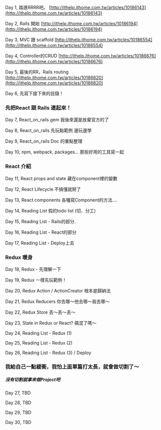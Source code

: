 Day 1, 踏進RRRR吧。
[http://ithelp.ithome.com.tw/articles/10186143](http://ithelp.ithome.com.tw/articles/10186143)

Day 2, Rails 開始
[http://ithelp.ithome.com.tw/articles/10186194](http://ithelp.ithome.com.tw/articles/10186194)

Day 3, MVC 跟 scaffold
[http://ithelp.ithome.com.tw/articles/10186554](http://ithelp.ithome.com.tw/articles/10186554)

Day 4, Controller的CRUD
[http://ithelp.ithome.com.tw/articles/10186676](http://ithelp.ithome.com.tw/articles/10186676)

Day 5, 最後的RR，Rails routing
[http://ithelp.ithome.com.tw/articles/10186820](http://ithelp.ithome.com.tw/articles/10186820)

Day 6,  先寫下接下來的目錄！

### 先把React 跟 Rails 連起來！
Day 7,  React_on_rails gem 我後來還是放棄官方的了

Day 8,  React_on_rails 先玩點範例 邊玩邊學

Day 9,  React_on_rails Doc 的重點整理

Day 10, npm, webpack, packages... 那些好用的工具寫一起

### React 介紹
Day 11, React props and state 藏在component裡的變數

Day 12, React Lifecycle 不搞懂就掰了

Day 13, React components 各種寫Component的方法....

Day 14, Reading List 假的todo list (切、分工)

Day 15, Reading List - Rails的部分.

Day 16, Reading List - React的部分

Day 17, Reading List - Deploy上去

### Redux 暖身
Day 18, Redux - 先理解一下

Day 19, Redux 一樣先玩範例！

Day 20, Redux Action / ActionCreator 根本是歸納法

Day 21, Redux Reducers 你去哪～他去哪～我去哪～

Day 22, Redux Store 丟～丟～丟～

Day 23, State in Redux or React? 搞混了嗎～

Day 24, Reading List - Redux (1)

Day 25, Reading List - Redux (2)

Day 26, Reading List - Redux (3) / Deploy

### 我給自己一點緩衝，我怕上面單篇打太長，就會做切割了～
##### 沒有切割就拿來做Project吧
Day 27, TBD

Day 28, TBD

Day 29, TBD

Day 30, TBD

